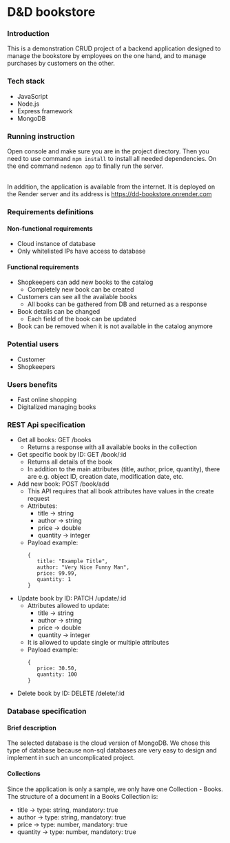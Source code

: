 # D&D bookstore

### Introduction
This is a demonstration CRUD project of a backend application designed to manage the bookstore by employees on the one hand, and to manage purchases by customers on the other.

### Tech stack
- JavaScript
- Node.js
- Express framework
- MongoDB

### Running instruction
Open console and make sure you are in the project directory. Then you need to use command ```npm install``` to install all needed dependencies. On the end command ```nodemon app``` to finally run the server.

<br /> In addition, the application is available from the internet. It is deployed on the Render server and its address is https://dd-bookstore.onrender.com

### Requirements definitions
#### Non-functional requirements
- Cloud instance of database
- Only whitelisted IPs have access to database

#### Functional requirements
- Shopkeepers can add new books to the catalog 
  - Completely new book can be created
- Customers can see all the available books 
  - All books can be gathered from DB and returned as a response
- Book details can be changed
  - Each field of the book can be updated
- Book can be removed when it is not available in the catalog anymore

### Potential users
- Customer
- Shopkeepers

### Users benefits
- Fast online shopping 
- Digitalized managing books

### REST Api specification
- Get all books: GET /books
  - Returns a response with all available books in the collection
- Get specific book by ID: GET /book/:id
  - Returns all details of the book
  - In addition to the main attributes (title, author, price, quantity), there are e.g. object ID, creation date, modification date, etc.
- Add new book: POST /book/add 
  - This API requires that all book attributes have values in the create request
  - Attributes:
    - title -> string
    - author -> string
    - price -> double
    - quantity -> integer
  - Payload example:
    ```
    {
       title: "Example Title",
       author: "Very Nice Funny Man",
       price: 99.99,
       quantity: 1
    }
    ```
- Update book by ID: PATCH /update/:id
  - Attributes allowed to update:
    - title -> string
    - author -> string
    - price -> double
    - quantity -> integer
  - It is allowed to update single or multiple attributes
  - Payload example:
    ```
    {
       price: 30.50,
       quantity: 100
    }
    ```
- Delete book by ID: DELETE /delete/:id

### Database specification
#### Brief description
The selected database is the cloud version of MongoDB.
We chose this type of database because non-sql databases are
very easy to design and implement in such an uncomplicated project.

#### Collections
Since the application is only a sample, we only have one Collection - Books.
The structure of a document in a Books Collection is:
- title -> type: string, mandatory: true
- author -> type: string, mandatory: true
- price -> type: number, mandatory: true
- quantity -> type: number, mandatory: true




